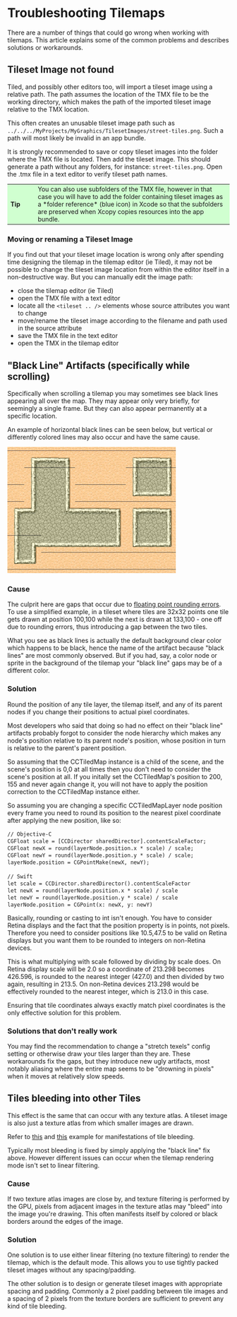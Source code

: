 # Troubleshooting Tilemaps

There are a number of things that could go wrong when working with tilemaps. This article explains some of the common problems and describes solutions or workarounds.

## Tileset Image not found

Tiled, and possibly other editors too, will import a tileset image using a relative path. The path assumes the location of the TMX file to be the working directory, which makes the path of the imported tileset image relative to the TMX location.

This often creates an unusable tileset image path such as `../../../MyProjects/MyGraphics/TilesetImages/street-tiles.png`. Such a path will most likely be invalid in an app bundle. 

It is strongly recommended to save or copy tileset images into the folder where the TMX file is located. Then add the tileset image. This should generate a path without any folders, for instance: `street-tiles.png`. Open the .tmx file in a text editor to verify tileset path names.

<table border="0"><tr><td width="48px" bgcolor="#d0ffd0"><strong>Tip</strong></td><td bgcolor="#d0ffd0">
You can also use subfolders of the TMX file, however in that case you will have to add the folder containing tileset images as a *folder reference* (blue icon) in Xcode so that the subfolders are preserved when Xcopy copies resources into the app bundle.
</td></tr></table>

### Moving or renaming a Tileset Image

If you find out that your tileset image location is wrong only after spending time designing the tilemap in the tilemap editor (ie Tiled), it may not be possible to change the tileset image location from within the editor itself in a non-destructive way. But you can manually edit the image path:

- close the tilemap editor (ie Tiled)
- open the TMX file with a text editor
- locate all the `<tileset .. />` elements whose source attributes you want to change
- move/rename the tileset image according to the filename and path used in the source attribute
- save the TMX file in the text editor
- open the TMX in the tilemap editor

## "Black Line" Artifacts (specifically while scrolling)

Specifically when scrolling a tilemap you may sometimes see black lines appearing all over the map. They may appear only very briefly, for seemingly a single frame. But they can also appear permanently at a specific location. 

An example of horizontal black lines can be seen below, but vertical or differently colored lines may also occur and have the same cause.

![](black-line-artifacts.png)

### Cause

The culprit here are gaps that occur due to [floating point rounding errors](http://programmers.stackexchange.com/questions/101163/what-causes-floating-point-rounding-errors). To use a simplified example, in a tileset where tiles are 32x32 points one tile gets drawn at position 100,100 while the next is drawn at 133,100 - one off due to rounding errors, thus introducing a gap between the two tiles. 

What you see as black lines is actually the default background clear color which happens to be black, hence the name of the artifact because "black lines" are most commonly observed. But if you had, say, a color node or sprite in the background of the tilemap your "black line" gaps may be of a different color.

### Solution

Round the position of any tile layer, the tilemap itself, and any of its parent nodes if you change their positions to actual pixel coordinates. 

Most developers who said that doing so had no effect on their "black line" artifacts probably forgot to consider the node hierarchy which makes any node's position relative to its parent node's position, whose position in turn is relative to the parent's parent position.

So assuming that the CCTiledMap instance is a child of the scene, and the scene's position is 0,0 at all times then you don't need to consider the scene's position at all. If you initally set the CCTiledMap's position to 200, 155 and never again change it, you will not have to apply the position correction to the CCTiledMap instance either.

So assuming you are changing a specific CCTiledMapLayer node position every frame you need to round its position to the nearest pixel coordinate after applying the new position, like so:

	// Objective-C
	CGFloat scale = [CCDirector sharedDirector].contentScaleFactor;
	CGFloat newX = round(layerNode.position.x * scale) / scale;
	CGFloat newY = round(layerNode.position.y * scale) / scale;
	layerNode.position = CGPointMake(newX, newY);

	// Swift
	let scale = CCDirector.sharedDirector().contentScaleFactor
	let newX = round(layerNode.position.x * scale) / scale
	let newY = round(layerNode.position.y * scale) / scale
	layerNode.position = CGPoint(x: newX, y: newY)

Basically, rounding or casting to int isn't enough. You have to consider Retina displays and the fact that the position property is in points, not pixels. Therefore you need to consider positions like 10.5,47.5 to be valid on Retina displays but you want them to be rounded to integers on non-Retina devices.

This is what multiplying with scale followed by dividing by scale does. On Retina display scale will be 2.0 so a coordinate of 213.298 becomes 426.596, is rounded to the nearest integer (427.0) and then divided by two again, resulting in 213.5. On non-Retina devices 213.298 would be effectively rounded to the nearest integer, which is 213.0 in this case.

Ensuring that tile coordinates always exactly match pixel coordinates is the only effective solution for this problem.

### Solutions that don't really work

You may find the recommendation to change a "stretch texels" config setting or otherwise draw your tiles larger than they are. These workarounds fix the gaps, but they introduce new ugly artifacts, most notably aliasing where the entire map seems to be "drowning in pixels" when it moves at relatively slow speeds.

## Tiles bleeding into other Tiles

This effect is the same that can occur with any texture atlas. A tileset image is also just a texture atlas from which smaller images are drawn.

Refer to [this](http://stackoverflow.com/questions/7894802/opengl-texture-atlas-bleeding) and [this](http://gamedev.stackexchange.com/questions/46963/how-to-avoid-texture-bleeding-in-a-texture-atlas) example for manifestations of tile bleeding.

Typically most bleeding is fixed by simply applying the "black line" fix above. However different issues can occur when the tilemap rendering mode isn't set to linear filtering.

### Cause

If two texture atlas images are close by, and texture filtering is performed by the GPU, pixels from adjacent images in the texture atlas may "bleed" into the image you're drawing. This often manifests itself by colored or black borders around the edges of the image.

### Solution

One solution is to use either linear filtering (no texture filtering) to render the tilemap, which is the default mode. This allows you to use tightly packed tileset images without any spacing/padding.

The other solution is to design or generate tileset images with appropriate spacing and padding. Commonly a 2 pixel padding between tile images and a spacing of 2 pixels from the texture borders are sufficient to prevent any kind of tile bleeding.
